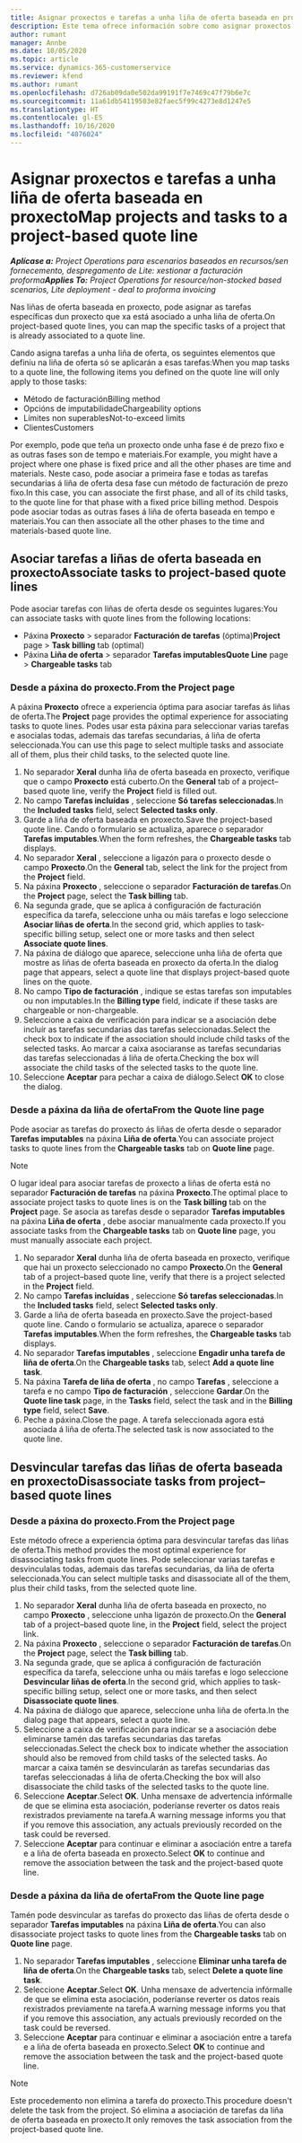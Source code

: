 ```yaml
---
title: Asignar proxectos e tarefas a unha liña de oferta baseada en proxecto
description: Este tema ofrece información sobre como asignar proxectos e tarefas a unha liña de tarefa baseada en proxecto.
author: rumant
manager: Annbe
ms.date: 10/05/2020
ms.topic: article
ms.service: dynamics-365-customerservice
ms.reviewer: kfend
ms.author: rumant
ms.openlocfilehash: d726ab09da0e502da99191f7e7469c47f79b6e7c
ms.sourcegitcommit: 11a61db54119503e82faec5f99c4273e8d1247e5
ms.translationtype: HT
ms.contentlocale: gl-ES
ms.lasthandoff: 10/16/2020
ms.locfileid: "4076024"
---
```

# <a name="map-projects-and-tasks-to-a-project-based-quote-line"></a><span data-ttu-id="d77a6-103">Asignar proxectos e tarefas a unha liña de oferta baseada en proxecto</span><span class="sxs-lookup"><span data-stu-id="d77a6-103">Map projects and tasks to a project-based quote line</span></span>

<span data-ttu-id="d77a6-104">_**Aplícase a:** Project Operations para escenarios baseados en recursos/sen fornecemento, despregamento de Lite: xestionar a facturación proforma_</span><span class="sxs-lookup"><span data-stu-id="d77a6-104">_**Applies To:** Project Operations for resource/non-stocked based scenarios, Lite deployment - deal to proforma invoicing_</span></span>

<span data-ttu-id="d77a6-105">Nas liñas de oferta baseada en proxecto, pode asignar as tarefas específicas dun proxecto que xa está asociado a unha liña de oferta.</span><span class="sxs-lookup"><span data-stu-id="d77a6-105">On project-based quote lines, you can map the specific tasks of a project that is already associated to a quote line.</span></span>

<span data-ttu-id="d77a6-106">Cando asigna tarefas a unha liña de oferta, os seguintes elementos que definiu na liña de oferta só se aplicarán a esas tarefas:</span><span class="sxs-lookup"><span data-stu-id="d77a6-106">When you map tasks to a quote line, the following items you defined on the quote line will only apply to those tasks:</span></span>

- <span data-ttu-id="d77a6-107">Método de facturación</span><span class="sxs-lookup"><span data-stu-id="d77a6-107">Billing method</span></span>
- <span data-ttu-id="d77a6-108">Opcións de imputabilidade</span><span class="sxs-lookup"><span data-stu-id="d77a6-108">Chargeability options</span></span>
- <span data-ttu-id="d77a6-109">Límites non superables</span><span class="sxs-lookup"><span data-stu-id="d77a6-109">Not-to-exceed limits</span></span>
- <span data-ttu-id="d77a6-110">Clientes</span><span class="sxs-lookup"><span data-stu-id="d77a6-110">Customers</span></span>

<span data-ttu-id="d77a6-111">Por exemplo, pode que teña un proxecto onde unha fase é de prezo fixo e as outras fases son de tempo e materiais.</span><span class="sxs-lookup"><span data-stu-id="d77a6-111">For example, you might have a project where one phase is fixed price and all the other phases are time and materials.</span></span> <span data-ttu-id="d77a6-112">Neste caso, pode asociar a primeira fase e todas as tarefas secundarias á liña de oferta desa fase cun método de facturación de prezo fixo.</span><span class="sxs-lookup"><span data-stu-id="d77a6-112">In this case, you can associate the first phase, and all of its child tasks, to the quote line for that phase with a fixed price billing method.</span></span> <span data-ttu-id="d77a6-113">Despois pode asociar todas as outras fases á liña de oferta baseada en tempo e materiais.</span><span class="sxs-lookup"><span data-stu-id="d77a6-113">You can then associate all the other phases to the time and materials-based quote line.</span></span>

## <a name="associate-tasks-to-project-based-quote-lines"></a><span data-ttu-id="d77a6-114">Asociar tarefas a liñas de oferta baseada en proxecto</span><span class="sxs-lookup"><span data-stu-id="d77a6-114">Associate tasks to project-based quote lines</span></span>

<span data-ttu-id="d77a6-115">Pode asociar tarefas con liñas de oferta desde os seguintes lugares:</span><span class="sxs-lookup"><span data-stu-id="d77a6-115">You can associate tasks with quote lines from the following locations:</span></span>

- <span data-ttu-id="d77a6-116">Páxina **Proxecto** > separador **Facturación de tarefas** (óptima)</span><span class="sxs-lookup"><span data-stu-id="d77a6-116">**Project** page > **Task billing** tab (optimal)</span></span>
- <span data-ttu-id="d77a6-117">Páxina **Liña de oferta** > separador **Tarefas imputables**</span><span class="sxs-lookup"><span data-stu-id="d77a6-117">**Quote Line** page > **Chargeable tasks** tab</span></span> 

### <a name="from-the-project-page"></a><span data-ttu-id="d77a6-118">Desde a páxina do proxecto.</span><span class="sxs-lookup"><span data-stu-id="d77a6-118">From the Project page</span></span>

<span data-ttu-id="d77a6-119">A páxina **Proxecto** ofrece a experiencia óptima para asociar tarefas ás liñas de oferta.</span><span class="sxs-lookup"><span data-stu-id="d77a6-119">The **Project** page provides the optimal experience for associating tasks to quote lines.</span></span> <span data-ttu-id="d77a6-120">Podes usar esta páxina para seleccionar varias tarefas e asocialas todas, ademais das tarefas secundarias, á liña de oferta seleccionada.</span><span class="sxs-lookup"><span data-stu-id="d77a6-120">You can use this page to select multiple tasks and associate all of them, plus their child tasks, to the selected quote line.</span></span>

1. <span data-ttu-id="d77a6-121">No separador **Xeral** dunha liña de oferta baseada en proxecto, verifique que o campo **Proxecto** está cuberto.</span><span class="sxs-lookup"><span data-stu-id="d77a6-121">On the **General** tab of a project–based quote line, verify the **Project** field is filled out.</span></span>
2. <span data-ttu-id="d77a6-122">No campo **Tarefas incluídas** , seleccione **Só tarefas seleccionadas**.</span><span class="sxs-lookup"><span data-stu-id="d77a6-122">In the **Included tasks** field, select **Selected tasks only**.</span></span>
3. <span data-ttu-id="d77a6-123">Garde a liña de oferta baseada en proxecto.</span><span class="sxs-lookup"><span data-stu-id="d77a6-123">Save the project-based quote line.</span></span> <span data-ttu-id="d77a6-124">Cando o formulario se actualiza, aparece o separador **Tarefas imputables**.</span><span class="sxs-lookup"><span data-stu-id="d77a6-124">When the form refreshes, the **Chargeable tasks** tab displays.</span></span>
4. <span data-ttu-id="d77a6-125">No separador **Xeral** , seleccione a ligazón para o proxecto desde o campo **Proxecto**.</span><span class="sxs-lookup"><span data-stu-id="d77a6-125">On the **General** tab, select the link for the project from the **Project** field.</span></span>
5. <span data-ttu-id="d77a6-126">Na páxina **Proxecto** , seleccione o separador **Facturación de tarefas**.</span><span class="sxs-lookup"><span data-stu-id="d77a6-126">On the **Project** page, select the **Task billing** tab.</span></span>
6. <span data-ttu-id="d77a6-127">Na segunda grade, que se aplica á configuración de facturación específica da tarefa, seleccione unha ou máis tarefas e logo seleccione **Asociar liñas de oferta**.</span><span class="sxs-lookup"><span data-stu-id="d77a6-127">In the second grid, which applies to task-specific billing setup, select one or more tasks and then select **Associate quote lines**.</span></span>
7. <span data-ttu-id="d77a6-128">Na páxina de diálogo que aparece, seleccione unha liña de oferta que mostre as liñas de oferta baseada en proxecto da oferta.</span><span class="sxs-lookup"><span data-stu-id="d77a6-128">In the dialog page that appears, select a quote line that displays project-based quote lines on the quote.</span></span>
8. <span data-ttu-id="d77a6-129">No campo **Tipo de facturación** , indique se estas tarefas son imputables ou non imputables.</span><span class="sxs-lookup"><span data-stu-id="d77a6-129">In the **Billing type** field, indicate if these tasks are chargeable or non-chargeable.</span></span>
9. <span data-ttu-id="d77a6-130">Seleccione a caixa de verificación para indicar se a asociación debe incluír as tarefas secundarias das tarefas seleccionadas.</span><span class="sxs-lookup"><span data-stu-id="d77a6-130">Select the check box to indicate if the association should include child tasks of the selected tasks.</span></span> <span data-ttu-id="d77a6-131">Ao marcar a caixa asociaranse as tarefas secundarias das tarefas seleccionadas á liña de oferta.</span><span class="sxs-lookup"><span data-stu-id="d77a6-131">Checking the box will associate the child tasks of the selected tasks to the quote line.</span></span>
10. <span data-ttu-id="d77a6-132">Seleccione **Aceptar** para pechar a caixa de diálogo.</span><span class="sxs-lookup"><span data-stu-id="d77a6-132">Select **OK** to close the dialog.</span></span>

### <a name="from-the-quote-line-page"></a><span data-ttu-id="d77a6-133">Desde a páxina da liña de oferta</span><span class="sxs-lookup"><span data-stu-id="d77a6-133">From the Quote line page</span></span>

<span data-ttu-id="d77a6-134">Pode asociar as tarefas do proxecto ás liñas de oferta desde o separador **Tarefas imputables** na páxina **Liña de oferta**.</span><span class="sxs-lookup"><span data-stu-id="d77a6-134">You can associate project tasks to quote lines from the **Chargeable tasks** tab on **Quote line** page.</span></span>

>[!NOTE]
><span data-ttu-id="d77a6-135">O lugar ideal para asociar tarefas de proxecto a liñas de oferta está no separador **Facturación de tarefas** na páxina **Proxecto**.</span><span class="sxs-lookup"><span data-stu-id="d77a6-135">The optimal place to associate project tasks to quote lines is on the **Task billing** tab on the **Project** page.</span></span> <span data-ttu-id="d77a6-136">Se asocia as tarefas desde o separador **Tarefas imputables** na páxina **Liña de oferta** , debe asociar manualmente cada proxecto.</span><span class="sxs-lookup"><span data-stu-id="d77a6-136">If you associate tasks from the **Chargeable tasks** tab on **Quote line** page, you must manually associate each project.</span></span>

1. <span data-ttu-id="d77a6-137">No separador **Xeral** dunha liña de oferta baseada en proxecto, verifique que hai un proxecto seleccionado no campo **Proxecto**.</span><span class="sxs-lookup"><span data-stu-id="d77a6-137">On the **General** tab of a project–based quote line, verify that there is a project selected in the **Project** field.</span></span>
2. <span data-ttu-id="d77a6-138">No campo **Tarefas incluídas** , seleccione **Só tarefas seleccionadas**.</span><span class="sxs-lookup"><span data-stu-id="d77a6-138">In the **Included tasks** field, select **Selected tasks only**.</span></span>
3. <span data-ttu-id="d77a6-139">Garde a liña de oferta baseada en proxecto.</span><span class="sxs-lookup"><span data-stu-id="d77a6-139">Save the project-based quote line.</span></span> <span data-ttu-id="d77a6-140">Cando o formulario se actualiza, aparece o separador **Tarefas imputables**.</span><span class="sxs-lookup"><span data-stu-id="d77a6-140">When the form refreshes, the **Chargeable tasks** tab displays.</span></span>
4. <span data-ttu-id="d77a6-141">No separador **Tarefas imputables** , seleccione **Engadir unha tarefa de liña de oferta**.</span><span class="sxs-lookup"><span data-stu-id="d77a6-141">On the **Chargeable tasks** tab, select **Add a quote line task**.</span></span>
5. <span data-ttu-id="d77a6-142">Na páxina **Tarefa de liña de oferta** , no campo **Tarefas** , seleccione a tarefa e no campo **Tipo de facturación** , seleccione **Gardar**.</span><span class="sxs-lookup"><span data-stu-id="d77a6-142">On the **Quote line task** page, in the **Tasks** field, select the task and in the **Billing type** field, select **Save**.</span></span> 
6. <span data-ttu-id="d77a6-143">Peche a páxina.</span><span class="sxs-lookup"><span data-stu-id="d77a6-143">Close the page.</span></span> <span data-ttu-id="d77a6-144">A tarefa seleccionada agora está asociada á liña de oferta.</span><span class="sxs-lookup"><span data-stu-id="d77a6-144">The selected task is now associated to the quote line.</span></span>

## <a name="disassociate-tasks-from-projectbased-quote-lines"></a><span data-ttu-id="d77a6-145">Desvincular tarefas das liñas de oferta baseada en proxecto</span><span class="sxs-lookup"><span data-stu-id="d77a6-145">Disassociate tasks from project–based quote lines</span></span>

### <a name="from-the-project-page"></a><span data-ttu-id="d77a6-146">Desde a páxina do proxecto.</span><span class="sxs-lookup"><span data-stu-id="d77a6-146">From the Project page</span></span>

<span data-ttu-id="d77a6-147">Este método ofrece a experiencia óptima para desvincular tarefas das liñas de oferta.</span><span class="sxs-lookup"><span data-stu-id="d77a6-147">This method provides the most optimal experience for disassociating tasks from quote lines.</span></span> <span data-ttu-id="d77a6-148">Pode seleccionar varias tarefas e desvinculalas todas, ademais das tarefas secundarias, da liña de oferta seleccionada.</span><span class="sxs-lookup"><span data-stu-id="d77a6-148">You can select multiple tasks and disassociate all of the them, plus their child tasks, from the selected quote line.</span></span>

1. <span data-ttu-id="d77a6-149">No separador **Xeral** dunha liña de oferta baseada en proxecto, no campo **Proxecto** , seleccione unha ligazón de proxecto.</span><span class="sxs-lookup"><span data-stu-id="d77a6-149">On the **General** tab of a project–based quote line, in the **Project** field, select the project link.</span></span>
2. <span data-ttu-id="d77a6-150">Na páxina **Proxecto** , seleccione o separador **Facturación de tarefas**.</span><span class="sxs-lookup"><span data-stu-id="d77a6-150">On the **Project** page, select the **Task billing** tab.</span></span>
3. <span data-ttu-id="d77a6-151">Na segunda grade, que se aplica á configuración de facturación específica da tarefa, seleccione unha ou máis tarefas e logo seleccione **Desvincular liñas de oferta**.</span><span class="sxs-lookup"><span data-stu-id="d77a6-151">In the second grid, which applies to task-specific billing setup, select one or more tasks, and then select **Disassociate quote lines**.</span></span>
4. <span data-ttu-id="d77a6-152">Na páxina de diálogo que aparece, seleccione unha liña de oferta.</span><span class="sxs-lookup"><span data-stu-id="d77a6-152">In the dialog page that appears, select a quote line.</span></span>
5. <span data-ttu-id="d77a6-153">Seleccione a caixa de verificación para indicar se a asociación debe eliminarse tamén das tarefas secundarias das tarefas seleccionadas.</span><span class="sxs-lookup"><span data-stu-id="d77a6-153">Select the check box to indicate whether the association should also be removed from child tasks of the selected tasks.</span></span> <span data-ttu-id="d77a6-154">Ao marcar a caixa tamén se desvincularán as tarefas secundarias das tarefas seleccionadas á liña de oferta.</span><span class="sxs-lookup"><span data-stu-id="d77a6-154">Checking the box will also disassociate the child tasks of the selected tasks to the quote line.</span></span>
6. <span data-ttu-id="d77a6-155">Seleccione **Aceptar**.</span><span class="sxs-lookup"><span data-stu-id="d77a6-155">Select **OK**.</span></span> <span data-ttu-id="d77a6-156">Unha mensaxe de advertencia infórmalle de que se elimina esta asociación, poderíanse reverter os datos reais rexistrados previamente na tarefa.</span><span class="sxs-lookup"><span data-stu-id="d77a6-156">A warning message informs you that if you remove this association, any actuals previously recorded on the task could be reversed.</span></span> 
7. <span data-ttu-id="d77a6-157">Seleccione **Aceptar** para continuar e eliminar a asociación entre a tarefa e a liña de oferta baseada en proxecto.</span><span class="sxs-lookup"><span data-stu-id="d77a6-157">Select **OK** to continue and remove the association between the task and the project-based quote line.</span></span>

### <a name="from-the-quote-line-page"></a><span data-ttu-id="d77a6-158">Desde a páxina da liña de oferta</span><span class="sxs-lookup"><span data-stu-id="d77a6-158">From the Quote line page</span></span>

<span data-ttu-id="d77a6-159">Tamén pode desvincular as tarefas do proxecto das liñas de oferta desde o separador **Tarefas imputables** na páxina **Liña de oferta**.</span><span class="sxs-lookup"><span data-stu-id="d77a6-159">You can also disassociate project tasks to quote lines from the **Chargeable tasks** tab on **Quote line** page.</span></span>

1. <span data-ttu-id="d77a6-160">No separador **Tarefas imputables** , seleccione **Eliminar unha tarefa de liña de oferta**.</span><span class="sxs-lookup"><span data-stu-id="d77a6-160">On the **Chargeable tasks** tab, select **Delete a quote line task**.</span></span>
2. <span data-ttu-id="d77a6-161">Seleccione **Aceptar**.</span><span class="sxs-lookup"><span data-stu-id="d77a6-161">Select **OK**.</span></span> <span data-ttu-id="d77a6-162">Unha mensaxe de advertencia infórmalle de que se elimina esta asociación, poderíanse reverter os datos reais rexistrados previamente na tarefa.</span><span class="sxs-lookup"><span data-stu-id="d77a6-162">A warning message informs you that if you remove this association, any actuals previously recorded on the task could be reversed.</span></span> 
3. <span data-ttu-id="d77a6-163">Seleccione **Aceptar** para continuar e eliminar a asociación entre a tarefa e a liña de oferta baseada en proxecto.</span><span class="sxs-lookup"><span data-stu-id="d77a6-163">Select **OK** to continue and remove the association between the task and the project-based quote line.</span></span>

>[!NOTE]
> <span data-ttu-id="d77a6-164">Este procedemento non elimina a tarefa do proxecto.</span><span class="sxs-lookup"><span data-stu-id="d77a6-164">This procedure doesn't delete the task from the project.</span></span> <span data-ttu-id="d77a6-165">Só elimina a asociación de tarefas da liña de oferta baseada en proxecto.</span><span class="sxs-lookup"><span data-stu-id="d77a6-165">It only removes the task association from the project-based quote line.</span></span>
